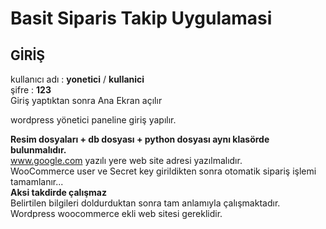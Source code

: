 # Basit Siparis Takip Uygulamasi

## GİRİŞ 

kullanıcı adı : **yonetici** / **kullanici** </br>
şifre : **123** </br>
Giriş yaptıktan sonra Ana Ekran açılır </br>

wordpress yönetici paneline giriş yapılır. </br>

**Resim dosyaları + db dosyası + python dosyası aynı klasörde bulunmalıdır.** </br>
www.google.com yazılı yere web site adresi yazılmalıdır. </br>
WooCommerce user ve Secret key girildikten sonra otomatik sipariş işlemi tamamlanır...  </br>
**Aksi takdirde çalışmaz** </br>
Belirtilen bilgileri doldurduktan sonra tam anlamıyla çalışmaktadır. </br>
Wordpress woocommerce ekli web sitesi gereklidir. </br>


